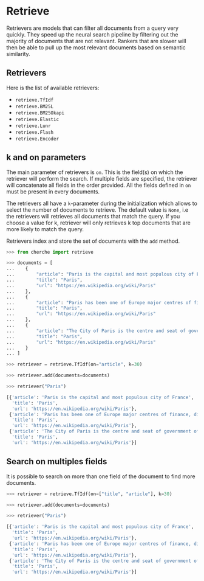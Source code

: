 # Retrieve

Retrievers are models that can filter all documents from a query very quickly. They speed up the neural search pipeline by filtering out the majority of documents that are not relevant. Rankers that are slower will then be able to pull up the most relevant documents based on semantic similarity.

## Retrievers

Here is the list of available retrievers:

- `retrieve.TfIdf`
- `retrieve.BM25L`
- `retrieve.BM25Okapi`
- `retrieve.Elastic`
- `retrieve.Lunr`
- `retrieve.Flash`
- `retrieve.Encoder`

## k and on parameters

The main parameter of retrievers is `on`. This is the field(s) on which the retriever will perform the search. If multiple fields are specified, the retriever will concatenate all fields in the order provided. All the fields defined in `on` must be present in every documents.

The retrievers all have a `k`-parameter during the initialization which allows to select the number of documents to retrieve. The default value is `None`, i.e the retrievers will retrieves all documents that match the query. If you choose a value for k, retriever will only retrieves k top documents that are more likely to match the query.

Retrievers index and store the set of documents with the `add` method.

```python
>>> from cherche import retrieve

>>> documents = [
...    {
...        "article": "Paris is the capital and most populous city of France",
...        "title": "Paris",
...        "url": "https://en.wikipedia.org/wiki/Paris"
...    },
...    {
...        "article": "Paris has been one of Europe major centres of finance, diplomacy , commerce , fashion , gastronomy , science , and arts.",
...        "title": "Paris",
...        "url": "https://en.wikipedia.org/wiki/Paris"
...    },
...    {
...        "article": "The City of Paris is the centre and seat of government of the region and province of Île-de-France .",
...        "title": "Paris",
...        "url": "https://en.wikipedia.org/wiki/Paris"
...    }
... ]

>>> retriever = retrieve.TfIdf(on="article", k=30)

>>> retriever.add(documents=documents)

>>> retriever("Paris")
```

```python
[{'article': 'Paris is the capital and most populous city of France',
  'title': 'Paris',
  'url': 'https://en.wikipedia.org/wiki/Paris'},
 {'article': 'Paris has been one of Europe major centres of finance, diplomacy , commerce , fashion , gastronomy , science , and arts.',
  'title': 'Paris',
  'url': 'https://en.wikipedia.org/wiki/Paris'},
 {'article': 'The City of Paris is the centre and seat of government of the region and province of Île-de-France .',
  'title': 'Paris',
  'url': 'https://en.wikipedia.org/wiki/Paris'}]
```

## Search on multiples fields

It is possible to search on more than one field of the document to find more documents.

```python
>>> retriever = retrieve.TfIdf(on=["title", "article"], k=30)

>>> retriever.add(documents=documents)

>>> retriever("Paris")
```

```python
[{'article': 'Paris is the capital and most populous city of France',
  'title': 'Paris',
  'url': 'https://en.wikipedia.org/wiki/Paris'},
 {'article': 'Paris has been one of Europe major centres of finance, diplomacy , commerce , fashion , gastronomy , science , and arts.',
  'title': 'Paris',
  'url': 'https://en.wikipedia.org/wiki/Paris'},
 {'article': 'The City of Paris is the centre and seat of government of the region and province of Île-de-France .',
  'title': 'Paris',
  'url': 'https://en.wikipedia.org/wiki/Paris'}]
```
